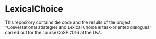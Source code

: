 # LexicalChoice

This repository contains the code and the results of the project "Conversational strategies and Lexical Choice is task-oriented dialogues"
carried out for the course CoSP 2016 at the UvA. 

